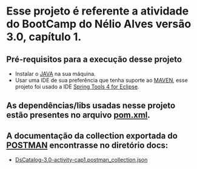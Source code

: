 # Esse projeto é referente a atividade do BootCamp do Nélio Alves versão 3.0, capítulo 1.
## Pré-requisitos para a execução desse projeto
* Instalar o [JAVA](https://www.oracle.com/br/java/technologies/javase/javase8-archive-downloads.html) na sua máquina.
* Usar uma IDE de sua preferência que tenha suporte ao [MAVEN](https://maven.apache.org/), esse projeto foi usado a IDE [Spring Tools 4 for Eclipse](https://spring.io/tools).
## As dependências/libs usadas nesse projeto estão presentes no arquivo [pom.xml](./backend/pom.xml).
## A documentação da collection exportada do [POSTMAN](https://www.postman.com/) encontrasse no diretório docs:
* [DsCatalog-3.0-activity-cap1.postman_collection.json](./backend/docs/DsCatalog-3.0-activity-cap1.postman_collection.json)